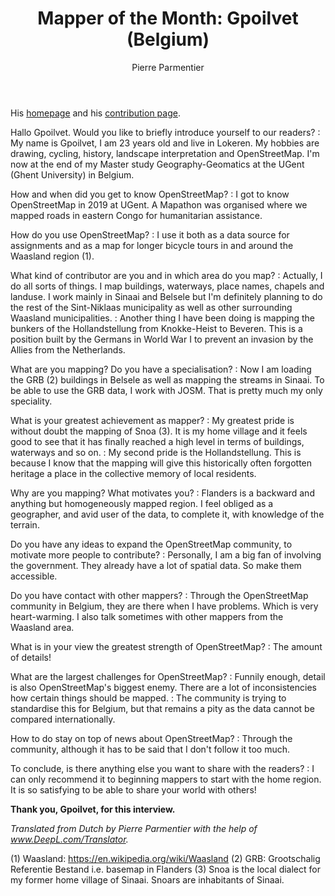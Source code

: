 ﻿---
title: "Mapper of the Month: Gpoilvet (Belgium)"
categories: ["motm"]
author: Pierre Parmentier
---

His [homepage](https://www.openstreetmap.org/user/Gpoilvet) and his [contribution page](https://hdyc.neis-one.org/?Gpoilvet).

Hallo Gpoilvet. Would you like to briefly introduce yourself to our readers?
: My name is Gpoilvet, I am 23 years old and live in Lokeren. My hobbies are drawing, cycling, history, landscape interpretation and OpenStreetMap. I'm now at the end of my Master study Geography-Geomatics at the UGent (Ghent University) in Belgium.

<!--more-->

How and when did you get to know OpenStreetMap?
: I got to know OpenStreetMap in 2019 at UGent. A Mapathon was organised where we mapped roads in eastern Congo for humanitarian assistance.

How do you use OpenStreetMap?
: I use it both as a data source for assignments and as a map for longer bicycle tours in and around the Waasland region (1).

What kind of contributor are you and in which area do you map?
: Actually, I do all sorts of things. I map buildings, waterways, place names, chapels and landuse. I work mainly in Sinaai and Belsele but I'm definitely planning to do the rest of the Sint-Niklaas municipality as well as other surrounding Waasland municipalities.
: Another thing I have been doing is mapping the bunkers of the Hollandstellung from Knokke-Heist to Beveren. This is a position built by the Germans in World War I to prevent an invasion by the Allies from the Netherlands.

What are you mapping? Do you have a specialisation?
: Now I am loading the GRB (2) buildings in Belsele as well as mapping the streams in Sinaai. To be able to use the GRB data, I work with JOSM. That is pretty much my only speciality.

What is your greatest achievement as mapper?
: My greatest pride is without doubt the mapping of Snoa (3). It is my home village and it feels good to see that it has finally reached a high level in terms of buildings, waterways and so on.
: My second pride is the Hollandstellung. This is because I know that the mapping will give this historically often forgotten heritage a place in the collective memory of local residents.

Why are you mapping? What motivates you?
: Flanders is a backward and anything but homogeneously mapped region. I feel obliged as a geographer, and avid user of the data, to complete it, with knowledge of the terrain.

Do you have any ideas to expand the OpenStreetMap community, to motivate more people to contribute?
: Personally, I am a big fan of involving the government. They already have a lot of spatial data. So make them
accessible.

Do you have contact with other mappers?
: Through the OpenStreetMap community in Belgium, they are there when I have problems. Which is very heart-warming. I also talk sometimes with other mappers from the Waasland area.

What is in your view the greatest strength of OpenStreetMap?
: The amount of details!

What are the largest challenges for OpenStreetMap?
: Funnily enough, detail is also OpenStreetMap's biggest enemy. There are a lot of inconsistencies how certain things should be mapped. : The community is trying to standardise this for Belgium, but that remains a pity as the data cannot be compared internationally.

How to do stay on top of news about OpenStreetMap?
: Through the community, although it has to be said that I don't follow it too much.

To conclude, is there anything else you want to share with the readers?
: I can only recommend it to beginning mappers to start with the home region. It is so satisfying to be able to share your world with others!

**Thank you, Gpoilvet, for this interview.**

*Translated from Dutch by Pierre Parmentier with the help of www.DeepL.com/Translator.*

(1) Waasland: <https://en.wikipedia.org/wiki/Waasland>
(2) GRB: Grootschalig Referentie Bestand i.e. basemap in Flanders
(3) Snoa is the local dialect for my former home village of Sinaai. Snoars are inhabitants of Sinaai.
